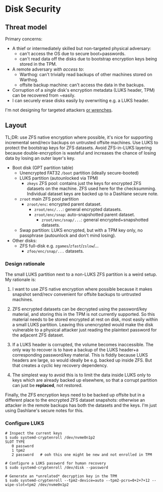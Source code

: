# Disk Security

## Threat model

Primary concerns:
- A thief or intermediately skilled but non-targeted physical adversary:
  - can't access the OS due to secure boot+passwords.
  - can't read data off the disks due to bootstrap encryption keys being stored in the TPM.
- A remote adversary _with access to_:
  - Warthog: can't trivially read backups of other machines stored on Warthog.
  - offsite backup machine: can't access the data in the backups.
- Corruption of a _single_ disk's encryption metadata (LUKS header, TPM) can be recovered from ~easily.
- I can securely erase disks easily by overwriting e.g. a LUKS header.

I'm not designing for targeted attackers [or wrenches](https://xkcd.com/538).

## Layout

TL;DR: use ZFS native encryption where possible, it's nice for supporting incremental send/recv backups on untrusted offsite machines. Use LUKS to protect the bootstrap keys for ZFS datasets. Avoid ZFS-in-LUKS layering because double-encryption is wasteful and increases the chance of losing data by losing an outer layer's key.

- Boot disk (GPT partition table)
  - Unencrypted FAT32 `/boot` partition (ideally secure-booted)
  - LUKS partition (autounlocked via TPM)
    - `zkeys` ZFS pool: contains just the keys for encrypted ZFS datasets on the machine. ZFS used here for the checksumming. Individual dataset keys are backed up to a Dashlane secure note.
  - `zroot` main ZFS pool partition
    - `zroot/enc`: encrypted parent dataset.
      - `zroot/enc/...`: general encrypted datasets.
      - `zroot/enc/snap`: auto-snapshotted parent dataset.
        - `zroot/enc/snap/...`: general encrypted+snapshotted datasets.
  - Swap partition: LUKS encrypted, but with a TPM key only, no passphrase (autounlock and don't mind losing).
- Other disks:
  - ZFS full-disk e.g. `zgames`/`zfast`/`zslow`/...
    - `zfoo/enc/snap/...` datasets.

### Design rationale

The small LUKS partition next to a non-LUKS ZFS partition is a weird setup. My rationale is:

1. I want to use ZFS native encryption where possible because it makes snapshot send/recv convenient for offsite backups to untrusted machines.

1. ZFS encrypted datasets can be decrypted using the password/key material, and storing this in the TPM is not currently supported. So this material needs to be stored encrypted at rest on disk, most easily within a small LUKS partition. Leaving this unencrypted would make the disk vulnerable to a physical attacker just reading the plaintext password for the adjacent ZFS dataset.

1. If a LUKS header is corrupted, the volume becomes inaccessible. The only way to recover is to have a backup of the LUKS header+a corresponding password/key material. This is fiddly because LUKS headers are large, so would ideally be e.g. backed up inside ZFS. But that creates a cyclic key recovery dependency.

1. The simplest way to avoid this is to limit the data inside LUKS only to keys which are already backed up elsewhere, so that a corrupt partition can just be **replaced**, not restored.

Finally, the ZFS encryption keys need to be backed up offsite but in a different place to the encrypted ZFS dataset snapshots: otherwise an attacker in the remote backups has both the datasets and the keys. I'm just using Dashlane's secure notes for this.

### Configure LUKS

```
# Inspect the current keys
$ sudo systemd-cryptenroll /dev/nvme0n1p2
SLOT TYPE
   0 password
   1 tpm2
   2 password   # ooh this one might be new and not enrolled in TPM

# Configure a LUKS password for human recovery
$ sudo systemd-cryptenroll /dev/disk --password

# Generate an *unrelated* decryption key in the TPM
$ sudo systemd-cryptenroll --tpm2-device=auto --tpm2-pcrs=0+2+7+12 --wipe-slot=tpm2 /dev/nvme0n1p2
```
